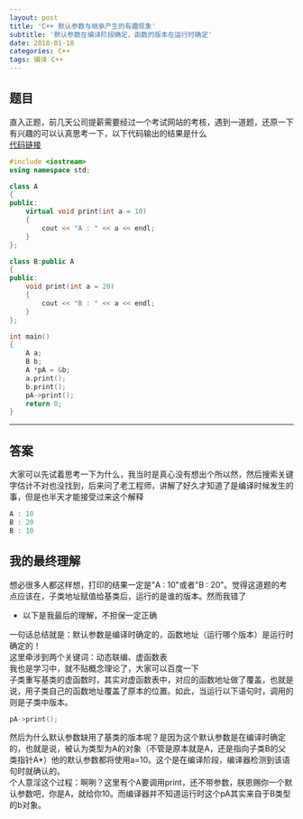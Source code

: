 ```yaml
---
layout: post
title: 'C++ 默认参数与继承产生的有趣现象'
subtitle: '默认参数在编译阶段确定，函数的版本在运行时确定'
date: 2018-01-18
categories: C++
tags: 编译 C++
---
```


## 题目
直入正题，前几天公司提薪需要经过一个考试网站的考核，遇到一道题，还原一下  
有兴趣的可以认真思考一下，以下代码输出的结果是什么  
[代码链接](https://gitee.com/nycko/Nycko-Pages/tree/master/PageSrc/Test1)
```cpp
#include <iostream>
using namespace std;

class A
{
public:
    virtual void print(int a = 10)
    {
        cout << "A : " << a << endl;
    }
};

class B:public A
{
public:
    void print(int a = 20)
    {
        cout << "B : " << a << endl;
    }
};

int main()
{
    A a;
    B b;
    A *pA = &b;
    a.print();
    b.print();
    pA->print();
    return 0;
}
```

---
## 答案
大家可以先试着思考一下为什么，我当时是真心没有想出个所以然，然后搜索关键字估计不对也没找到，后来问了老工程师，讲解了好久才知道了是编译时候发生的事，但是也半天才能接受过来这个解释
```cpp
A : 10
B : 20
B : 10
```

## 我的最终理解
想必很多人都这样想，打印的结果一定是"A : 10"或者"B : 20"。觉得这道题的考点应该在，子类地址赋值给基类后，运行的是谁的版本。然而我错了
* 以下是我最后的理解，不担保一定正确  

一句话总结就是：默认参数是编译时确定的，函数地址（运行哪个版本）是运行时确定的！  
这里牵涉到两个关键词：动态联编、虚函数表  
我也是学习中，就不贴概念理论了，大家可以百度一下  
子类重写基类的虚函数时，其实对虚函数表中，对应的函数地址做了覆盖，也就是说，用子类自己的函数地址覆盖了原本的位置。如此，当运行以下语句时，调用的则是子类中版本。
```cpp
pA->print();
```
然后为什么默认参数缺用了基类的版本呢？是因为这个默认参数是在编译时确定的，也就是说，被认为类型为A的对象（不管是原本就是A，还是指向子类B的父类指针A*）他的默认参数都将使用a=10。这个是在编译阶段，编译器检测到该语句时就确认的。  
个人意淫这个过程：啊咧？这里有个A要调用print，还不带参数，朕恩赐你一个默认参数吧，你是A，就给你10。而编译器并不知道运行时这个pA其实来自于B类型的b对象。
